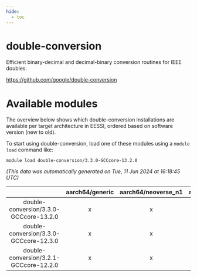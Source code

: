 ```yaml
---
hide:
  - toc
---
```


double-conversion
=================


Efficient binary-decimal and decimal-binary conversion routines for IEEE doubles.

https://github.com/google/double-conversion
# Available modules


The overview below shows which double-conversion installations are available per target architecture in EESSI, ordered based on software version (new to old).

To start using double-conversion, load one of these modules using a `module load` command like:

```shell
module load double-conversion/3.3.0-GCCcore-13.2.0
```

*(This data was automatically generated on Tue, 11 Jun 2024 at 16:18:45 UTC)*  

| |aarch64/generic|aarch64/neoverse_n1|aarch64/neoverse_v1|x86_64/generic|x86_64/amd/zen2|x86_64/amd/zen3|x86_64/intel/haswell|x86_64/intel/skylake_avx512|
| :---: | :---: | :---: | :---: | :---: | :---: | :---: | :---: | :---: |
|double-conversion/3.3.0-GCCcore-13.2.0|x|x|x|x|x|x|x|x|
|double-conversion/3.3.0-GCCcore-12.3.0|x|x|x|x|x|x|x|x|
|double-conversion/3.2.1-GCCcore-12.2.0|x|x|x|x|x|x|x|x|
